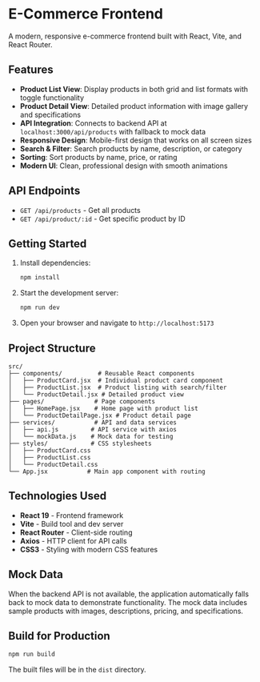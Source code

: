 # E-Commerce Frontend

A modern, responsive e-commerce frontend built with React, Vite, and React Router.

## Features

- **Product List View**: Display products in both grid and list formats with toggle functionality
- **Product Detail View**: Detailed product information with image gallery and specifications
- **API Integration**: Connects to backend API at `localhost:3000/api/products` with fallback to mock data
- **Responsive Design**: Mobile-first design that works on all screen sizes
- **Search & Filter**: Search products by name, description, or category
- **Sorting**: Sort products by name, price, or rating
- **Modern UI**: Clean, professional design with smooth animations

## API Endpoints

- `GET /api/products` - Get all products
- `GET /api/product/:id` - Get specific product by ID

## Getting Started

1. Install dependencies:

   ```bash
   npm install
   ```

2. Start the development server:

   ```bash
   npm run dev
   ```

3. Open your browser and navigate to `http://localhost:5173`

## Project Structure

```
src/
├── components/          # Reusable React components
│   ├── ProductCard.jsx  # Individual product card component
│   ├── ProductList.jsx  # Product listing with search/filter
│   └── ProductDetail.jsx # Detailed product view
├── pages/              # Page components
│   ├── HomePage.jsx    # Home page with product list
│   └── ProductDetailPage.jsx # Product detail page
├── services/           # API and data services
│   ├── api.js         # API service with axios
│   └── mockData.js    # Mock data for testing
├── styles/            # CSS stylesheets
│   ├── ProductCard.css
│   ├── ProductList.css
│   └── ProductDetail.css
└── App.jsx           # Main app component with routing
```

## Technologies Used

- **React 19** - Frontend framework
- **Vite** - Build tool and dev server
- **React Router** - Client-side routing
- **Axios** - HTTP client for API calls
- **CSS3** - Styling with modern CSS features

## Mock Data

When the backend API is not available, the application automatically falls back to mock data to demonstrate functionality. The mock data includes sample products with images, descriptions, pricing, and specifications.

## Build for Production

```bash
npm run build
```

The built files will be in the `dist` directory.
